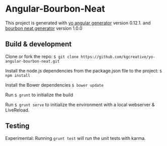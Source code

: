 # Angular-Bourbon-Neat

This project is generated with [yo angular generator](https://github.com/yeoman/generator-angular)
version 0.12.1. and  [bourbon neat generator](https://github.com/koolth/generator-bourbon-neat) version 1.0.0

## Build & development

Clone or fork the repo:
`$ git clone https://github.com/kgcreative/yo-angular-bourbon-neat.git`

Install the node.js dependencies from the package.json file to the project:
`$ npm install`

Install the Bower dependencies 
`$ bower update`

Run `$ grunt` to initialize the build

Run `$ grunt serve` to initialize the environment with a local webserver & LiveReload.

## Testing

Experimental: Running `grunt test` will run the unit tests with karma.
